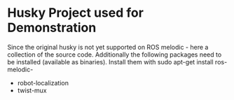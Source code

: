 # Husky Project used for Demonstration

Since the original husky is not yet supported on ROS melodic - here a collection of the source code.
Additionally the following packages need to be installed (available as binaries).
Install them with
sudo apt-get install ros-melodic-<pkg>
- robot-localization
- twist-mux
